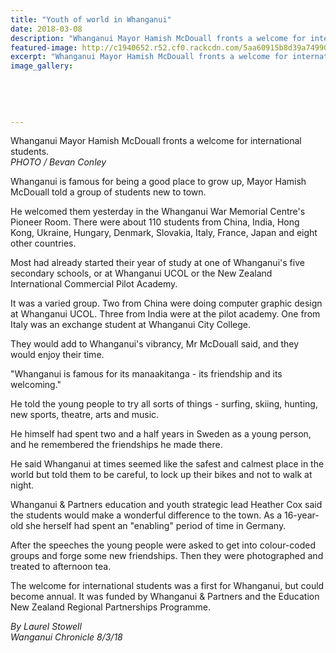 ```yaml
---
title: "Youth of world in Whanganui"
date: 2018-03-08
description: "Whanganui Mayor Hamish McDouall fronts a welcome for international students..."
featured-image: http://c1940652.r52.cf0.rackcdn.com/5aa60915b8d39a7499000b0d/WU-welcomes-INT-students-chron-8-March.jpg
excerpt: "Whanganui Mayor Hamish McDouall fronts a welcome for international students."
image_gallery:
    
    
    
    
    
---
```


<p><span>Whanganui Mayor Hamish McDouall fronts a welcome for international students. <br /><em>PHOTO / Bevan Conley</em></span></p>
<div id="article-body" class="article-body article-body-elements">
<div id="article-content">
<p class="element element-paragraph">Whanganui is famous for being a good place to grow up, Mayor Hamish McDouall told a group of students new to town.</p>
<p class="element element-paragraph">He welcomed them yesterday in the Whanganui War Memorial Centre's Pioneer Room. There were about 110 students from China, India, Hong Kong, Ukraine, Hungary, Denmark, Slovakia, Italy, France, Japan and eight other countries.</p>
<p class="element element-paragraph">Most had already started their year of study at one of Whanganui's five secondary schools, or at Whanganui UCOL or the New Zealand International Commercial Pilot Academy.</p>
<p class="element element-paragraph">It was a varied group. Two from China were doing computer graphic design at Whanganui UCOL. Three from India were at the pilot academy. One from Italy was an exchange student at Whanganui City College.</p>
<p class="element element-paragraph">They would add to Whanganui's vibrancy, Mr McDouall said, and they would enjoy their time.</p>
<p class="element element-paragraph">"Whanganui is famous for its manaakitanga - its friendship and its welcoming."</p>
<p class="element element-paragraph">He told the young people to try all sorts of things - surfing, skiing, hunting, new sports, theatre, arts and music.</p>
<p class="element element-paragraph">He himself had spent two and a half years in Sweden as a young person, and he remembered the friendships he made there.</p>
<p class="element element-paragraph">He said Whanganui at times seemed like the safest and calmest place in the world but told them to be careful, to lock up their bikes and not to walk at night.</p>
<p class="element element-paragraph">Whanganui &amp; Partners education and youth strategic lead Heather Cox said the students would make a wonderful difference to the town. As a 16-year-old she herself had spent an "enabling" period of time in Germany.</p>
<p class="element element-paragraph">After the speeches the young people were asked to get into colour-coded groups and forge some new friendships. Then they were photographed and treated to afternoon tea.</p>
<p class="element element-paragraph">The welcome for international students was a first for Whanganui, but could become annual. It was funded by Whanganui &amp; Partners and the Education New Zealand Regional Partnerships Programme.</p>
<p class="element element-paragraph"><em>By Laurel Stowell<br />Wanganui&nbsp;Chronicle 8/3/18</em></p>
</div>
</div>

